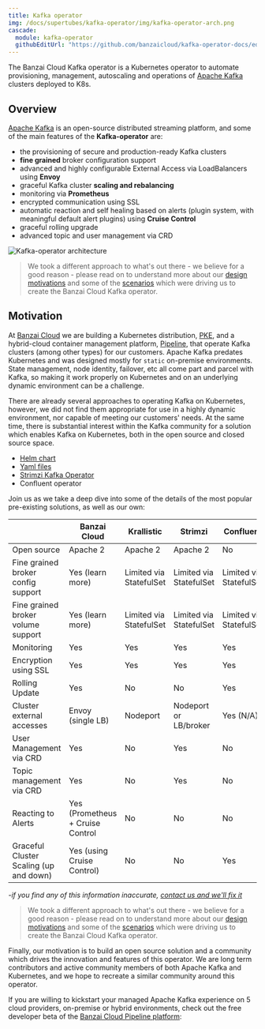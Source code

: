 ```yaml
---
title: Kafka operator
img: /docs/supertubes/kafka-operator/img/kafka-operator-arch.png
cascade:
  module: kafka-operator
  githubEditUrl: "https://github.com/banzaicloud/kafka-operator-docs/edit/master/docs/"
---
```


The Banzai Cloud Kafka operator is a Kubernetes operator to automate provisioning, management, autoscaling and operations of [Apache Kafka](https://kafka.apache.org) clusters deployed to K8s.

## Overview

[Apache Kafka](https://kafka.apache.org) is an open-source distributed streaming platform, and some of the main features of the **Kafka-operator** are:

- the provisioning of secure and production-ready Kafka clusters
- **fine grained** broker configuration support
- advanced and highly configurable External Access via LoadBalancers using **Envoy**
- graceful Kafka cluster **scaling and rebalancing**
- monitoring via **Prometheus**
- encrypted communication using SSL
- automatic reaction and self healing based on alerts (plugin system, with meaningful default alert plugins) using **Cruise Control**
- graceful rolling upgrade
- advanced topic and user management via CRD

![Kafka-operator architecture](/docs/supertubes/kafka-operator/img/kafka-operator-arch.png)

>We took a different approach to what's out there - we believe for a good reason - please read on to understand more about our [design motivations](docs/features.md) and some of the [scenarios](docs/scenarios.md) which were driving us to create the Banzai Cloud Kafka operator.

## Motivation

At [Banzai Cloud](https://banzaicloud.com) we are building a Kubernetes distribution, [PKE](/products/pke), and a hybrid-cloud container management platform, [Pipeline](/products/pipeline), that operate Kafka clusters (among other types) for our customers. Apache Kafka predates Kubernetes and was designed mostly for `static` on-premise environments. State management, node identity, failover, etc all come part and parcel with Kafka, so making it work properly on Kubernetes and on an underlying dynamic environment can be a challenge.

There are already several approaches to operating Kafka on Kubernetes, however, we did not find them appropriate for use in a highly dynamic environment, nor capable of meeting our customers' needs. At the same time, there is substantial interest within the Kafka community for a solution which enables Kafka on Kubernetes, both in the open source and closed source space.

- [Helm chart](https://github.com/confluentinc/cp-helm-charts/tree/master/charts/cp-kafka)
- [Yaml files](https://github.com/Yolean/kubernetes-kafka)
- [Strimzi Kafka Operator](https://github.com/strimzi/strimzi-kafka-operator)
- Confluent operator

Join us as we take a deep dive into some of the details of the most popular pre-existing solutions, as well as our own:

|               | Banzai Cloud | Krallistic | Strimzi | Confluent|
| ------------- | ------------ | ------------ | ------------ | ------------ |
| Open source  | Apache 2 | Apache 2|Apache 2| No|
| Fine grained broker config support  | Yes (learn more) | Limited via StatefulSet|Limited via StatefulSet|Limited via StatefulSet|
| Fine grained broker volume support  | Yes (learn more) | Limited via StatefulSet|Limited via StatefulSet|Limited via StatefulSet|
| Monitoring  | Yes | Yes|Yes|Yes|
| Encryption using SSL  | Yes | Yes|Yes|Yes|
| Rolling Update  | Yes | No |No|Yes|
| Cluster external accesses  | Envoy (single LB) | Nodeport |Nodeport or LB/broker|Yes (N/A)|
| User Management via CRD  | Yes | No |Yes|No|
| Topic management via CRD  | Yes | No |Yes|No|
| Reacting to Alerts| Yes (Prometheus + Cruise Control | No |No|No|
| Graceful Cluster Scaling (up and down)| Yes (using Cruise Control) | No |No|Yes|

*-if you find any of this information inaccurate, [contact us and we'll fix it](/contact)*

>We took a different approach to what's out there - we believe for a good reason - please read on to understand more about our [design motivations](docs/features.md) and some of the [scenarios](docs/scenarios.md) which were driving us to create the Banzai Cloud Kafka operator.

Finally, our motivation is to build an open source solution and a community which drives the innovation and features of this operator. We are long term contributors and active community members of both Apache Kafka and Kubernetes, and we hope to recreate a similar community around this operator.

If you are willing to kickstart your managed Apache Kafka experience on 5 cloud providers, on-premise or hybrid environments, check out the free developer beta of the [Banzai Cloud Pipeline platform](/products/pipeline):
